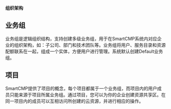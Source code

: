 **组织架构**


## 业务组

业务组是逻辑组织结构，支持创建多级业务组，用于在SmartCMP系统内对应企业的组织架构，如：子公司、部门和技术团队等。业务组将用户、服务目录和资源配额联系在一起，组成一个实体，方便用户进行管理。系统默认创建Default业务组。

## 项目

SmartCMP提供了项目的概念，每个项目都属于一个业务组，而项目内的用户成员只能来源于项目所属业务组。通过项目，您可以为你的企业创建资源共享区。在同一项目内的成员可以互相访问所创建的云资源，并进行相应的操作。
